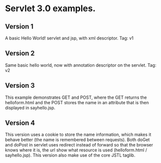 # Servlet 3.0 examples.

## Version 1 
A basic Hello World! servlet and jsp, with xml descriptor. Tag: v1

## Version 2
Same basic hello world, now with annotation descriptor on the servlet. Tag: v2

## Version 3
This example demonstrates GET and POST, where the GET returns the helloform.html and the POST stores the name in an attribute that is then displayed in sayhello.jsp.

## Version 4
This version uses a cookie to store the name information, which makes it behave better (the name is remembered between requests). Both doGet and doPost in servlet uses redirect instead of forward so that the browser knows where it is, the url show what resource is used (helloform.html / sayhello.jsp). This version also make use of the core JSTL taglib.
